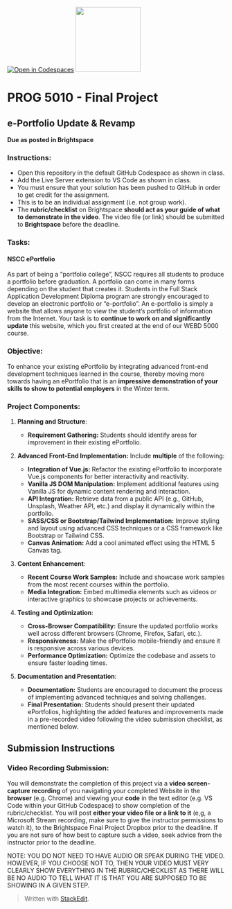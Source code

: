 [![Open in Codespaces](https://classroom.github.com/assets/launch-codespace-2972f46106e565e64193e422d61a12cf1da4916b45550586e14ef0a7c637dd04.svg)](https://classroom.github.com/open-in-codespaces?assignment_repo_id=17433188)
<img width="150px" src="https://www.nscc.ca/img/aboutnscc/visual-identity-guidelines/artwork/nscc-jpeg.jpg" >  
  

# PROG 5010 - Final Project

##  e-Portfolio Update & Revamp

**Due as posted in Brightspace**
 
### Instructions:  

- Open this repository in the default GitHub Codespace as shown in class.
- Add the Live Server extension to VS Code as shown in class.
- You must ensure that your solution has been pushed to GitHub in order to get credit for the assignment.  
- This is to be an individual assignment (i.e. not group work).
- The **rubric/checklist** on Brightspace **should act as your guide of what to demonstrate in the video**. The video file (or link) should be submitted to **Brightspace** before the deadline.

### Tasks:  

#### NSCC ePortfolio

As part of being a “portfolio college”, NSCC requires all students to produce a portfolio before graduation. A portfolio can come in many forms depending on the student that creates it. Students in the Full Stack Application Development Diploma program are strongly encouraged to develop an electronic portfolio or “e-portfolio”. An e-portfolio is simply a website that allows anyone to view the student’s portfolio of information from the Internet. Your task is to **continue to work on and significantly update** this website, which you first created at the end of our WEBD 5000 course.

### Objective:

To enhance your existing ePortfolio by integrating advanced front-end development techniques learned in the course,  thereby moving more towards having an ePortfolio that is an **impressive demonstration of your skills to show to potential employers** in the Winter term.

### Project Components:

1.  **Planning and Structure**:
    
    -   **Requirement Gathering:** Students should identify areas for improvement in their existing ePortfolio.
   
2.  **Advanced Front-End Implementation:**
   Include **multiple** of the following:
    
    -   **Integration of Vue.js:** Refactor the existing ePortfolio to incorporate Vue.js components for better interactivity and reactivity.
    -   **Vanilla JS DOM Manipulation:** Implement additional features using Vanilla JS for dynamic content rendering and interaction.
    -   **API Integration:** Retrieve data from a public API (e.g., GitHub, Unsplash, Weather API, etc.) and display it dynamically within the portfolio.
    -   **SASS/CSS or Bootstrap/Tailwind Implementation:** Improve styling and layout using advanced CSS techniques or a CSS framework like Bootstrap or Tailwind CSS.
    -   **Canvas Animation:** Add a cool animated effect using the HTML 5 Canvas tag.
    
3.  **Content Enhancement**:
    
    -   **Recent Course Work Samples:** Include and showcase work samples from the most recent courses within the portfolio.
    -   **Media Integration:** Embed multimedia elements such as videos or interactive graphics to showcase projects or achievements.
    
4.  **Testing and Optimization**:
    
    -   **Cross-Browser Compatibility:** Ensure the updated portfolio works well across different browsers (Chrome, Firefox, Safari, etc.).
    -   **Responsiveness:** Make the ePortfolio mobile-friendly and ensure it is responsive across various devices.
    -   **Performance Optimization:** Optimize the codebase and assets to ensure faster loading times.
    
5.  **Documentation and Presentation**:
    
    -   **Documentation:** Students are encouraged to document the process of implementing advanced techniques and solving challenges.
    -   **Final Presentation:** Students should present their updated ePortfolios, highlighting the added features and improvements made in a pre-recorded video following the video submission checklist, as mentioned below.



## Submission Instructions
### Video Recording Submission:

You will demonstrate the completion of this project via a **video screen-capture recording** of you navigating your completed Website in the **browser** (e.g. Chrome) and viewing your **code** in the text editor (e.g. VS Code within your GitHub Codespace) to show completion of the rubric/checklist. You will post **either your video file or a link to it** (e,g, a Microsoft Stream recording, make sure to give the instructor permissions to watch it), to the Brightspace Final Project Dropbox prior to the deadline. If you are not sure of how best to capture such a video, seek advice from the instructor prior to the deadline.

NOTE: YOU DO NOT NEED TO HAVE AUDIO OR SPEAK DURING THE VIDEO. HOWEVER, IF YOU CHOOSE NOT TO, THEN YOUR VIDEO MUST VERY CLEARLY SHOW EVERYTHING IN THE RUBRIC/CHECKLIST AS THERE WILL BE NO AUDIO TO TELL WHAT IT IS THAT YOU ARE SUPPOSED TO BE SHOWING IN A GIVEN STEP.

> Written with [StackEdit](https://stackedit.io/).
